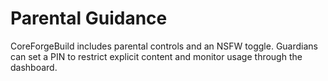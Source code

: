 # Parental Guidance

CoreForgeBuild includes parental controls and an NSFW toggle. Guardians can set a PIN to restrict explicit content and monitor usage through the dashboard.
